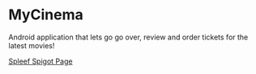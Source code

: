 # MyCinema

Android application that lets go go over, review and order tickets for the latest movies!

[Spleef Spigot Page](https://www.spigotmc.org/resources/spleef.74019/)
